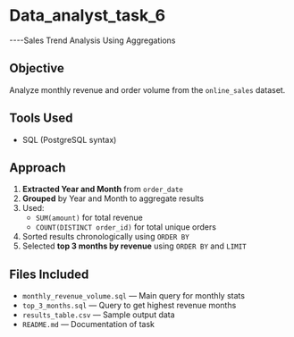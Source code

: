 # Data_analyst_task_6

----Sales Trend Analysis Using Aggregations

## Objective
Analyze monthly revenue and order volume from the `online_sales` dataset.

## Tools Used
- SQL (PostgreSQL syntax)

## Approach

1. **Extracted Year and Month** from `order_date`
2. **Grouped** by Year and Month to aggregate results
3. Used:
   - `SUM(amount)` for total revenue
   - `COUNT(DISTINCT order_id)` for total unique orders
4. Sorted results chronologically using `ORDER BY`
5. Selected **top 3 months by revenue** using `ORDER BY` and `LIMIT`

## Files Included
- `monthly_revenue_volume.sql` — Main query for monthly stats
- `top_3_months.sql` — Query to get highest revenue months
- `results_table.csv` — Sample output data
- `README.md` — Documentation of task
